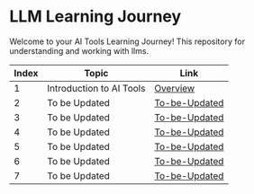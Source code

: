 # LLM Learning Journey

Welcome to your AI Tools Learning Journey! This repository for understanding and working with llms.


| Index | Topic | Link |
|-----|-------|------|
| 1 | Introduction to AI Tools | [Overview](AI-Tools-Technical-Overview.md) |
| 2 | To be Updated | [To-be-Updated](ollama-deep-dive.md) |
| 3 | To be Updated | [To-be-Updated](language-models-explained.md) |
| 4 | To be Updated | [To-be-Updated](langchain-basics.md) |
| 5 | To be Updated | [To-be-Updated](ollama-langchain-integration.md) |
| 6 | To be Updated | [To-be-Updated](first-ai-app-tutorial.md) |
| 7 | To be Updated | [To-be-Updated](advanced-ai-tools.md) |

